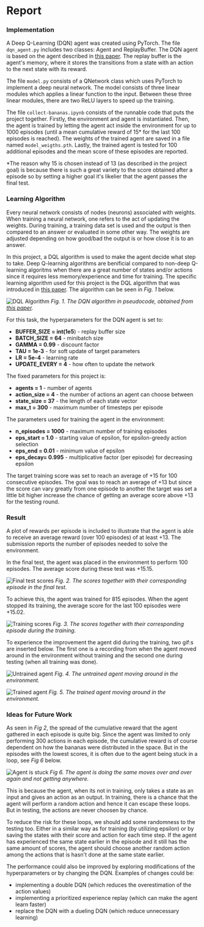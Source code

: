 # Report
### Implementation
A Deep Q-Learning (DQN) agent was created using PyTorch. The file  ```dqn_agent.py``` includes two classes: Agent and ReplayBuffer. The DQN agent is based on the agent described in [this paper](https://storage.googleapis.com/deepmind-media/dqn/DQNNaturePaper.pdf). The replay buffer is the agent's memory, where it stores the transitions from a state with an action to the next state with its reward.

The file ```model.py``` consists of a QNetwork class which uses PyTorch to implement a deep neural network. The model consists of three linear modules which applies a linear function to the input. Between these three linear modules, there are two ReLU layers to speed up the training.

The file ```collect-bananas.ipynb``` consists of the runnable code that puts the project together. Firstly, the environment and agent is instantiated. Then, the agent is trained by letting the agent act inside the environment for up to 1000 episodes (until a mean cumulative reward of 15* for the last 100 episodes is reached). The weights of the trained agent are saved in a file named ```model_weigths.pth```. Lastly, the trained agent is tested for 100 additional episodes and the mean score of these episodes are reported.

*The reason why 15 is chosen instead of 13 (as described in the project goal) is because there is such a great variety to the score obtained after a episode so by setting a higher goal it's likelier that the agent passes the final test.

### Learning Algorithm
Every neural network consists of nodes (neurons) associated with weights. When training a neural network, one refers to the act of updating the weights. During training, a training data set is used and the output is then compared to an answer or evaluated in some other way. The weights are adjusted depending on how good/bad the output is or how close it is to an answer. 

In this project, a DQL algorithm is used to make the agent decide what step to take. Deep Q-learning algorithms are benificial compared to non-deep Q-learning algoritms when there are a great number of states and/or actions since it requires less memory/experience and time for training. The specific learning algorithm used for this project is the DQL algorithm that was introduced in [this paper](https://storage.googleapis.com/deepmind-media/dqn/DQNNaturePaper.pdf). The algorithm can be seen in *Fig. 1* below. 

![DQL Algorithm](https://github.com/Johannathorsen/collect-bananas/blob/master/Media/DQL_algorithm.png)
*Fig. 1. The DQN algorithm in pseudocode, obtained from [this paper](https://storage.googleapis.com/deepmind-media/dqn/DQNNaturePaper.pdf).*

For this task, the hyperparameters for the DQN agent is set to:
 - **BUFFER_SIZE = int(1e5**) - replay buffer size
 - **BATCH_SIZE = 64** - minibatch size
 - **GAMMA = 0.99** - discount factor
 - **TAU = 1e-3** - for soft update of target parameters
 - **LR = 5e-4** - learning rate
 - **UPDATE_EVERY = 4** - how often to update the network

The fixed parameters for this project is:
 - **agents = 1** - number of agents 
 - **action_size = 4** - the number of actions an agent can choose between
 - **state_size = 37** - the length of each state vector
 - **max_t = 300** - maximum number of timesteps per episode

The parameters used for training the agent in the environment:

 - **n_episodes = 1000** - maximum number of training episodes
 -  **eps_start = 1.0** - starting value of epsilon, for epsilon-greedy action selection
 -  **eps_end = 0.01** - minimum value of epsilon
 -  **eps_decay= 0.995** - multiplicative factor (per episode) for decreasing epsilon

The target training score was set to reach an average of +15 for 100 consecutive episodes. The goal was to reach an average of +13 but since the score can vary greatly from one episode to another the target was set a little bit higher increase the chance of getting an average score above +13 for the testing round.

### Result
A plot of rewards per episode is included to illustrate that the agent is able to receive an average reward (over 100 episodes) of at least +13. The submission reports the number of episodes needed to solve the environment.

In the final test, the agent was placed in the environment to perform 100 episodes. The average score during these test was +15.15.

![Final test scores](https://github.com/Johannathorsen/collect-bananas/blob/master/Media/scores_during_testing.png)
*Fig. 2. The scores together with their corresponding episode in the final test.*

To achieve this, the agent was trained for 815 episodes. When the agent stopped its training, the average score for the last 100 episodes were +15.02.

![Training scores](https://github.com/Johannathorsen/collect-bananas/blob/master/Media/scores_during_training.png)
*Fig. 3. The scores together with their corresponding episode during the training.*

To experience the improvement the agent did during the training, two gif:s are inserted below. The first one is a recording from when the agent moved around in the environment without training and the second one during testing (when all training was done).

![Untrained agent](https://github.com/Johannathorsen/collect-bananas/blob/master/Media/untrained_collector.gif)
*Fig. 4. The untrained agent moving around in the environment.*

![Trained agent](https://github.com/Johannathorsen/collect-bananas/blob/master/Media/trained_collector.gif)
*Fig. 5. The trained agent moving around in the environment.*

### Ideas for Future Work
As seen in *Fig 2*, the spread of the cumulative reward that the agent gathered in each episode is quite big. Since the agent was limited to only performing 300 actions in each episode, the cumulative reward is of course dependent on how the bananas were distributed in the space. But in the episodes with the lowest scores, it is often due to the agent being stuck in a loop, see *Fig 6* below.

![Agent is stuck](https://github.com/Johannathorsen/collect-bananas/blob/master/Media/trained_collector_stuck.gif)
*Fig 6. The agent is doing the same moves over and over again and not getting anywhere.*

This is because the agent, when its not in training, only takes a state as an input and gives an action as an output. In training, there is a chance that the agent will perform a random action and hence it can escape these loops. But in testing, the actions are never choosen by chance.

To reduce the risk for these loops, we should add some randomness to the testing too. Either in a similar way as for training (by utilizing epsilon) or by saving the states with their score and action for each time step. If the agent has experienced the same state earlier in the episode and it still has the same amount of scores, the agent should choose another random action among the actions that is hasn't done at the same state earlier.

The performance could also be improved by exploring modifications of the hyperparameters or by changing the DQN. Examples of changes could be:

 - implementing a double DQN (which reduces the overestimation of the action values)
 - implementing a prioritized experience replay (which can make the agent learn faster)
 - replace the DQN with a dueling DQN (which reduce unnecessary learning)